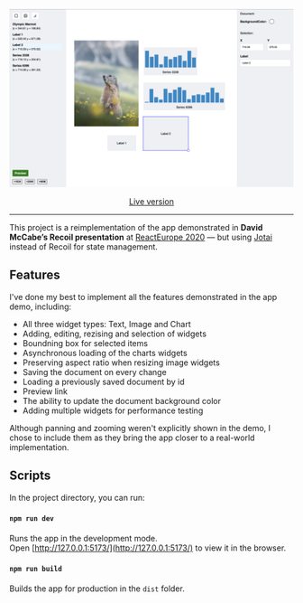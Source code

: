 <p align="center">
   <a href="https://vangelov.github.io/recoil-demo-with-jotai/" target="_blank">
    <img src="screenshot.png" alt="Devices preview" />
  </a>
</p>

<div align="center">

[Live version](https://vangelov.github.io/recoil-demo-with-jotai/)

</div>

---

This project is a reimplementation of the app demonstrated in **David McCabe’s Recoil presentation** at [ReactEurope 2020](https://www.youtube.com/watch?v=_ISAA_Jt9kI) — but using [Jotai](https://jotai.org/) instead of Recoil for state management.


## Features 
I've done my best to implement all the features demonstrated in the app demo, including:

- All three widget types: Text, Image and Chart
- Adding, editing, rezising and selection of widgets
- Boundning box for selected items
- Asynchronous loading of the charts widgets
- Preserving aspect ratio when resizing image widgets
- Saving the document on every change
- Loading a previously saved document by id
- Preview link
- The ability to update the document background color
- Adding multiple widgets for performance testing

Although panning and zooming weren't explicitly shown in the demo, I chose to include them as they bring the app closer to a real-world implementation. 

## Scripts

In the project directory, you can run:

#### `npm run dev`

Runs the app in the development mode.\
Open [http://127.0.0.1:5173/](http://127.0.0.1:5173/) to view it in the browser.

#### `npm run build`

Builds the app for production in the `dist` folder.

